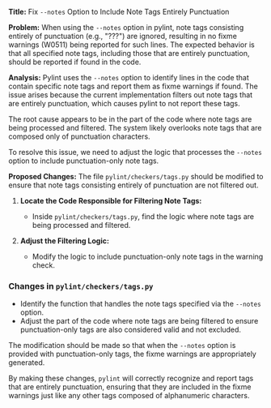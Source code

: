 **Title:** Fix `--notes` Option to Include Note Tags Entirely Punctuation

**Problem:**
When using the `--notes` option in pylint, note tags consisting entirely of punctuation (e.g., "???") are ignored, resulting in no fixme warnings (W0511) being reported for such lines. The expected behavior is that all specified note tags, including those that are entirely punctuation, should be reported if found in the code.

**Analysis:**
Pylint uses the `--notes` option to identify lines in the code that contain specific note tags and report them as fixme warnings if found. The issue arises because the current implementation filters out note tags that are entirely punctuation, which causes pylint to not report these tags.

The root cause appears to be in the part of the code where note tags are being processed and filtered. The system likely overlooks note tags that are composed only of punctuation characters.

To resolve this issue, we need to adjust the logic that processes the `--notes` option to include punctuation-only note tags.

**Proposed Changes:**
The file `pylint/checkers/tags.py` should be modified to ensure that note tags consisting entirely of punctuation are not filtered out.

1. **Locate the Code Responsible for Filtering Note Tags:**
   - Inside `pylint/checkers/tags.py`, find the logic where note tags are being processed and filtered.

2. **Adjust the Filtering Logic:**
   - Modify the logic to include punctuation-only note tags in the warning check.

### Changes in `pylint/checkers/tags.py`

- Identify the function that handles the note tags specified via the `--notes` option.
- Adjust the part of the code where note tags are being filtered to ensure punctuation-only tags are also considered valid and not excluded.

The modification should be made so that when the `--notes` option is provided with punctuation-only tags, the fixme warnings are appropriately generated.

By making these changes, `pylint` will correctly recognize and report tags that are entirely punctuation, ensuring that they are included in the fixme warnings just like any other tags composed of alphanumeric characters.